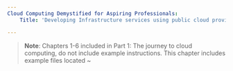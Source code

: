 ```yaml
---
Cloud Computing Demystified for Aspiring Professionals:
    Title: 'Developing Infrastructure services using public cloud providers (IaaS)'

---
```


>**Note**: Chapters 1-6 included in Part 1: The journey to cloud computing, do not include example instructions. This chapter includes example files located ~
